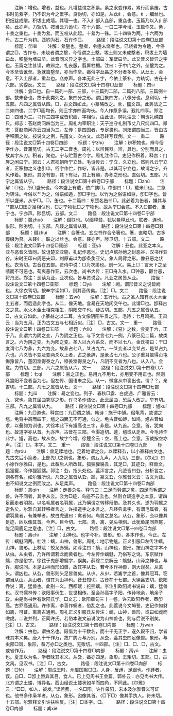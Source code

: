 <!-- { "loadSidebar": true } -->
　　注解：增也。增者，益也。凡增益谓之积絫。絫之隶变作累。累行而絫废。古书时见絫字，乃不识为今之累字。良伪切，亦如是。从厽纟，会意。纟，细丝也。积细丝成缯。积坺土成墙。其理一也。不入纟部入厽部，重厽也。玉篇乃以入纟部矣。厽亦声。力轨切。按当云力诡切。在十六部。一曰二字今增。玉篇作又。絫，十黍之重也。十黍为絫。而五权从此起。十絫为一铢。二十四铢为两。十六两为斤。古二斤为钧。匹钧为石。石许作□。
　　路径：段注说文□第十四卷□厽部
　　标题：垒lěi
　　注解：絫墼也。墼者，令适未烧者也。已烧者为令适，今俗谓之□，古作专。未烧者谓之墼，今俗谓之土墼。坺土则又未成墼者，积坺土为墙曰厽，积墼为墙曰垒。此音同义异之字也。土部曰：军壁曰垒。此又音义皆异之字也。玉篇之注甚误，故辨之。礼丧服，翦屛柱楣。注曰：于中门之外，垒墼为之。今本垒皆讹垒。急就篇墼垒，亦当作垒。葢俗字厽畾之不分者多矣。从厽土，会意。不入土部者，重厽也。厽亦声。各本无此三字，今依上篆补。力轨切。古在十六部。劣委反。文三
　　路径：段注说文□第十四卷□厽部
　　标题：四sì
　　注解：侌□也。自一篇列一部、三部，十三篇列二部，二篇列八部，三篇例十部。数未备也。故于此类列之。象四分之形。谓囗象四方，八像分也。息利切。十五部。凡四之属皆从四。□，古文四如此。小篆略改之。亖，籒文四。此筭法之二二如四也。二字□画均长，则亖字亦四画均长。今人作篆多误。觐礼四享。郑注曰：四当为三。书作三四字或皆积画，字相似，由此误。聘礼注云：朝贡礼纯四只。郑志：荅赵商问四当为三。周礼内宰职注：天子巡守礼制币丈八尺纯四□。郑志：荅赵商问亦云四当为三。左传：是四国者，专足畏也。刘炫谓四当三。皆由古字积画之故。按说文之例，先籒文，次古文。此恐转写误倒。文一　重二
　　路径：段注说文□第十四卷□四部
　　标题：宁zhù
　　注解：辨积物也。辨今俗字作办。音蒲苋切。古无二字二音也。周礼：以辨民器。辨，具也。分别而具之，故其字从刀。积者，聚也。宁与贮葢古今字。周礼注作□。史记作积着。释宫：门屛之闲曰宁。郭云：人君视朝所宁立处。毛诗传云：宁立，久立也。然则凡云宁立者，正积物之义也引申。俗字作伫，作竚，皆非是。以其可宁立也，故谓之宁。齐风作着。象形。其旁有御，其下有址，其上有顚，办积之形也。直侣切。五部。凡宁之属皆从宁。
　　路径：段注说文□第十四卷□宁部
　　标题：□zhǔ
　　注解：□也，所□盛米也。今本盛上有载，依广韵□。巾部曰：□，载米□也。二篆为转注。今俗以艹为之，俗语如遁，卽□字也。以竹为之俗语如巨，卽□字也。皆所以盛米。从宁□。□，缶也。十二篇曰：东楚名缶曰□。此必着为缶者，嫌其与艹部从□田之甾相似也，□之宁物犹□之宁物也。故从宁□会意。不入□部者，重宁也。宁亦声。陟吕切。五部。文二
　　路径：段注说文□第十四卷□宁部
　　标题：叕zhuó
　　注解：缀联也。以缀释叕，犹以絫释厽也。联者，连也。象形。陟劣切。十五部。凡叕之属皆从叕。
　　路径：段注说文□第十四卷□叕部
　　标题：缀zhuì
　　注解：合箸也。玄应书作合令箸也。箸，直略切。古多叚缀为赘。从叕纟。联之以丝也。会意。叕亦声。陟卫切。十五部。文二
　　路径：段注说文□第十四卷□叕部
　　标题：亚yà
　　注解：丑也。此亚之本义。亚与恶音义皆同。故诅楚文亚駞，礼记作恶池。史记卢绾孙他之封恶谷，汉书作亚谷。宋时玉印曰周恶夫印，刘原甫以为卽条矦亚父。象人局背之形。像丑恶之状也。衣驾切。古音在五部。贾侍中说：□为次弟也。别一义。易上□：言天下之至啧而不可恶也。荀爽恶作亚，云次也。尚书大传：王□舟入水。□钟恶，颧台恶，将舟恶。郑注：恶读为亚，亚次也。皆与贾说合。凡亚之属皆从亚。
　　路径：段注说文□第十四卷□亚部
　　标题：□yà
　　注解：阙。谓形音义之说皆阙也。大徐衣驾切。按襾字读如□，则其音传矣。〖注〗□。文二
　　路径：段注说文□第十四卷□亚部
　　标题：五wǔ
　　注解：五行也。古之圣人知有水火木金土五者，而后造此字也。从二，像天地。侌昜在天地闲交午也。此谓□也。卽释古文之意。水火木金土相克相生，阴阳交午也。疑古切。五部。凡五之属皆从五。□，古文五如此。小篆益之以二耳。古文像阴阳午贯之形。毛诗：七月鸣鴂。王肃云：当为五月。正为古文五与七相近似。〖注〗□，古文。文一　重一
　　路径：段注说文□第十四卷□五部
　　标题：六liù
　　注解：《易》之数，侌变于六，正于八。此谓六为阴之变，八为阴之正也。与下文言七九一例。八篆已见二篇，故类言之。六为阴之变。九为阳之变。圣人以九六系爻，而不以七八。金氏榜曰：干□度谓七八为彖，九六为变。故彖占七八，爻占九六。一爻变者以变爻占，是爻占九六也。六爻皆不变及变两爻以上者，占之彖辞，是彖占七八也。公子重耳筮得贞屯悔豫皆八，董因筮得泰之八，穆姜筮得艮之八，凡阴不变者为八也。从入八。会意。力竹切。三部。凡六之属皆从六。文一
　　路径：段注说文□第十四卷□六部
　　标题：七qī
　　注解：昜之正也。易用九不用七，亦用变不用正也。然则凡筮阳不变者当为七。但左传、国语未之见。从一，微侌从中衺出也。谓？？。亲吉切。十二部。凡七之属皆从七。文一
　　路径：段注说文□第十四卷□七部
　　标题：九jiǔ
　　注解：昜之变也。列子、春秋□露、白虎通、广雅皆云：九，究也。象其屈曲究尽之形。许书多作诘诎，此云屈曲，恐后人改之。举有切。三部。凡九之属皆从九。
　　路径：段注说文□第十四卷□九部
　　标题：馗kuí
　　注解：九□道也。释宫曰：九□谓之馗。韩诗：施于中馗。佀龟背，故谓之馗。龟背中高而四下，馗之四面无不可通，似之。龟古音如姬，如鸠。馗古音如求，以叠韵为训也。大徐本此下有馗高也三字，非是。从九首。会意。首，犹向也。故道字亦从首。九亦声。古音在三部。今渠追切。逵，馗或从辵坴。今毛诗作此字。馗，高也，故从坴。故字今增。徐楚金云：坴，高土也。会意。玉裁按坴亦声。〖注〗□，本字。文二　重一
　　路径：段注说文□第十四卷□九部
　　标题：禸róu
　　注解：兽足蹂地也。足着地谓之厹。以蹂释厹，以小篆释古文也。先古文后小篆者，上部先□之例也。象形，谓厶九声。人九切。三部。《尔疋》曰小徐作尔雅曰，是也。此葢后人所改耳。狐狸貛貉丑，其足□，其迹厹。释兽文。狐狸貛，今作狸狐貒。郭注：厹，指头处也。葢浑言之，凡迹皆曰厹。分析言之，则各有名。如尔雅所说。凡厹之属皆从厹。蹂，篆文厹，尔雅音义云：古文为蹂。由不知说文之例而改之。从足柔声。
　　路径：段注说文□第十四卷□禸部
　　标题：禽qín
　　注解：走兽总名。释鸟曰：二足而羽谓之禽，四足而毛谓之兽。许不同者，其字从厹。厹为□迹，鸟迹不云厹也。然则仓颉造字之本意，谓四足而走者明矣。以名毛属者名羽属，此乃偁谓之转移叚借。及其久也，遂为羽属之定名矣。尔雅自其转移者言之，许指造字之本言之。凡经典禽字，有谓毛属者，有谓羽属者，有兼举者。故白虎通曰：禽者何。鸟兽之总名。从厹，象形，厹以像其足迹，凶以像其首。今声。巨今切。七部。禽、离、兕头相佀。此犹鱼尾同燕尾，能足同鹿足之意也。〖注〗□，古文。
　　路径：段注说文□第十四卷□禸部
　　标题：离chī
　　注解：山神也。也字今补。兽形。形，各本作也，今正。左传：螭魅罔两。杜注：螭，山神，兽形。周礼：地示物魅。正义引服□左传注螭，山神，兽形。上林赋：蛟龙赤螭。如淳注曰：螭，山神也，兽形。按山神之字本不从虫。从虫者，乃许所谓若龙而黄者也。今左传作螭魅，乃俗写之讹。东京赋作魑，亦是俗字。徐铉于鬼部增魑字，误矣。薛综二京解云：魑魅，山泽之神也。与许、服说同。本是山神而形如兽，故其字从厹。若今本作神兽，则大误矣。从禽头。谓凶也。从厹，兽形则头足皆兽矣。从屮。从屮，若巂字之首，像其冠耳。窃谓当从山。从山者，谓其为山神也。音丑知切。古音在十七部。大徐吕支切。欧阳乔说：离，猛兽也。此别一义。西都赋：拕熊螭。李注引欧阳尚书说曰：螭，猛兽也。汉书儒林传：欧阳事伏生，世世相传。至会孙高字子阳，传孙地余，地余子政。由是尚书世有欧阳氏学。□文志：欧阳章句三十一卷。许云欧阳乔者，葢卽高。古乔高通用。许作离，李善作螭者，俗乱之也。此葢说今文坶誓。史记作如豺如离，可证。离离古通用。周礼正义引服氏左传注：螭，山神，兽形，或曰如虎而噉虎。二说并列，正同许氏。若俗本说文前说改为山神兽也，则与后说不别矣。〖注〗□，古文。
　　路径：段注说文□第十四卷□禸部
　　标题：万wàn
　　注解：虫也。谓虫名也。叚借为十千数名，而十千无正字，遂久叚不归，学者昧其本义矣。唐人十千作万，故广韵万与万别。从厹，葢其虫四足像兽。象形。与虫部□同，象形，葢万亦□之类也。无贩切。十四部。〖注〗□、□、□，古文。或省作万。
　　路径：段注说文□第十四卷□禸部
　　标题：禹yǔ
　　注解：虫也。夏王以为名，学者昧其本义。从厹，葢亦四足。象形。王矩切。五部。□，古文禹。见汉书。〖注〗□，古文。
　　路径：段注说文□第十四卷□禸部
　　标题：□fèi
　　注解：周成王时，州靡国献□□。人身，反歱，足跟也。作踵者，误。自□，□卽上唇弇其目，食人。已上见周书王会篇。郭朴云：亦见尚书大传。北方谓之土蝼，博异名。西山经说土蝼状如羊而四角，不同此。《尔雅》云：“□□，如人，被发。”读若费，一名□阳。许作枭阳，宋本及尔雅音义可证也。他书多作枭羊者。从厹，象形。囟像其首。〈□下□〉像其手执人。符未切。十五部。尔雅释文引许扶味反。〖注〗□本字。□。
　　路径：段注说文□第十四卷□禸部
　　标题：禼xiè
